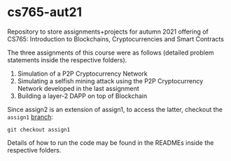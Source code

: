 # cs765-aut21
Repository to store assignments+projects for autumn 2021 offering of CS765:  Introduction to Blockchains, Cryptocurrencies and Smart Contracts



The three assignments of this course were as follows (detailed problem statements inside the respective folders).

1. Simulation of a P2P Cryptocurrency Network
2. Simulating a selfish mining attack using the P2P Cryptocurrency Network developed in the last assignment
3. Building a layer-2 DAPP on top of Blockchain

Since assign2 is an extension of assign1, to access the latter, checkout the `assign1` [branch](https://github.com/hundredrab/cs765-aut21/tree/assign1):

    git checkout assign1


Details of how to run the code may be found in the READMEs inside the respective folders.
